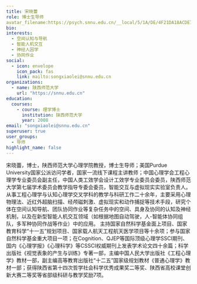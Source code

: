 ```yaml
---
title: 宋晓蕾
role: 博士生导师
avatar_filename:https://psych.snnu.edu.cn/__local/5/1A/DE/4F21DA18ACDE7014897331FAFB9_73F94C3D_3F969.jpg
bio: 
interests:
  - 空间认知与导航
  - 智能人机交互
  - 神经人因学
  - 协同作业
social:
  - icon: envelope
    icon_pack: fas
    link: mailto:songxiaolei@snnu.edu.cn
organizations:
  - name: 陕西师范大学
    url: "https://snnu.edu.cn"
education:
  courses:
    - course: 理学博士
      institution: 陕西师范大学
      year: 2008
email: "songxiaolei@snnu.edu.cn"
superuser: true
user_groups:
  - 导师
highlight_name: false
---
```


宋晓蕾，博士，陕西师范大学心理学院教授，博士生导师；美国Purdue University国家公派访问学者，国家一流线下课程主讲教师；中国心理学会工程心理学专业委员会副主任，中国人类工效学会设计工效学专业委员会委员，陕西师范大学第七届学术委员会教学指导专委会委员，智能交互与虚拟现实实验室负责人。
从事工程心理学与认知心理学交叉学科的教学与科研工作二十余年，主要采用心理物理法、近红外超脑扫描、经颅磁刺激、虚拟现实和动作捕捉等技术手段，研究个体在空间认知导航、团队协同作业等复杂任务中的空间、具身及协同的认知及神经机制，以及在新型智能人机交互领域（如根据地图自动驾驶，人-智能体协同组队，多军种协同作战等作业）中的应用。
主持国家自然科学基金面上项目、国家教育科学“十一五”规划项目、国家载人航天工程航天医学项目等十余项；参与国家自然科学基金重大项目一项；在Cognition、QJEP等国际顶级心理学SSCI期刊、国内《心理学报》《心理科学》等CSSCI权威期刊上发表学术论文四十余篇；科学出版社《视觉表象的产生与训练》专著一部，主编中国人民大学出版社《工程心理学》教材一部，副主编高等教育出版社“十二五”国家级规划教材《普通心理学》教材一部；获得陕西省第十四次哲学社会科学优秀成果奖二等奖、陕西省高校课堂创新大赛二等奖等省部级科研与教学奖励7项。
